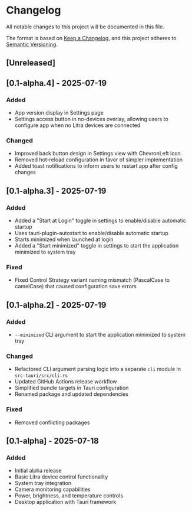 # Changelog

All notable changes to this project will be documented in this file.

The format is based on [Keep a Changelog](https://keepachangelog.com/en/1.1.0/),
and this project adheres to [Semantic Versioning](https://semver.org/spec/v2.0.0.html).

## [Unreleased]

## [0.1-alpha.4] - 2025-07-19

### Added
- App version display in Settings page
- Settings access button in no-devices overlay, allowing users to configure app when no Litra devices are connected

### Changed
- Improved back button design in Settings view with ChevronLeft icon
- Removed hot-reload configuration in favor of simpler implementation
- Added toast notifications to inform users to restart app after config changes

## [0.1-alpha.3] - 2025-07-19

### Added

- Added a "Start at Login" toggle in settings to enable/disable automatic startup
- Uses tauri-plugin-autostart to enable/disable automatic startup
- Starts minimized when launched at login
- Added a "Start minimized" toggle in settings to start the application minimized to system tray

### Fixed

- Fixed Control Strategy variant naming mismatch (PascalCase to camelCase) that caused configuration save errors

## [0.1-alpha.2] - 2025-07-19

### Added

- `--minimized` CLI argument to start the application minimized to system tray

### Changed

- Refactored CLI argument parsing logic into a separate `cli` module in `src-tauri/src/cli.rs`
- Updated GitHub Actions release workflow
- Simplified bundle targets in Tauri configuration
- Renamed package and updated dependencies

### Fixed

- Removed conflicting packages

## [0.1-alpha] - 2025-07-18

### Added

- Initial alpha release
- Basic Litra device control functionality
- System tray integration
- Camera monitoring capabilities
- Power, brightness, and temperature controls
- Desktop application with Tauri framework
